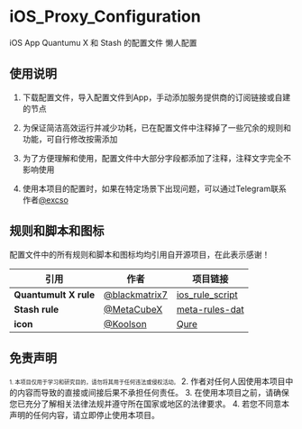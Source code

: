 # iOS_Proxy_Configuration

iOS App Quantumu X 和 Stash 的配置文件 懒人配置

## 使用说明

1. 下载配置文件，导入配置文件到App，手动添加服务提供商的订阅链接或自建的节点

2. 为保证简洁高效运行并减少功耗，已在配置文件中注释掉了一些冗余的规则和功能，可自行修改按需添加

3. 为了方便理解和使用，配置文件中大部分字段都添加了注释，注释文字完全不影响使用

4. 使用本项目的配置时，如果在特定场景下出现问题，可以通过Telegram联系作者[@excso](https//:t.me/vexcso)

## 规则和脚本和图标

配置文件中的所有规则和脚本和图标均均引用自开源项目，在此表示感谢！

| **引用**              | **作者**                                         | **项目链接**                                                       |
|-----------------------|--------------------------------------------------|--------------------------------------------------------------------|
| **Quantumult X rule** | [@blackmatrix7](https://github.com/blackmatrix7) | [ios_rule_script](https://github.com/blackmatrix7/ios_rule_script) |
| **Stash rule**        | [@MetaCubeX](https://github.com/MetaCubeX)       | [meta-rules-dat](https://github.com/MetaCubeX/meta-rules-dat)      |
| **icon**              | [@Koolson](https://github.com/Koolson)           | [Qure](https://github.com/Koolson/Qure)                            |

## 免责声明

<small><small>1. 本项目仅用于学习和研究目的，请勿将其用于任何违法或侵权活动。</small></small>
2. 作者对任何人因使用本项目中的内容而导致的直接或间接后果不承担任何责任。
3. 在使用本项目之前，请确保您已充分了解相关法律法规并遵守所在国家或地区的法律要求。
4. 若您不同意本声明的任何内容，请立即停止使用本项目。
